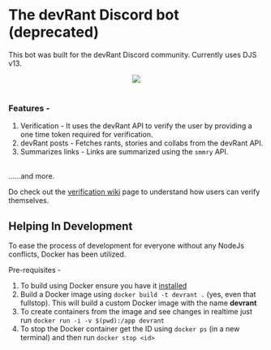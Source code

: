 # The devRant Discord bot (deprecated)

This bot was built for the devRant Discord community. Currently uses DJS v13.

<div align="center">
<img src="https://apprecs.org/gp/images/app-icons/300/0f/com.hexicallabs.devrant.jpg">
</div>
<br>

### **Features -**
1. Verification - It uses the devRant API to verify the user by providing a one time token required for verification.
2. devRant posts - Fetches rants, stories and collabs from the devRant API.
3. Summarizes links - Links are summarized using the `smmry` API.
<br>
......and more.

Do check out the [verification wiki](https://github.com/anjannair/Devrant-Discord-Bot/wiki/How-To-Verify-Yourself) page to understand how users can verify themselves.

## Helping In Development
To ease the process of development for everyone without any NodeJs conflicts, Docker has been utilized.

Pre-requisites -
1. To build using Docker ensure you have it [installed](https://docs.docker.com/get-docker/)
2. Build a Docker image using `docker build -t devrant .` (yes, even that fullstop). This will build a custom Docker image with the name **devrant**
3. To create containers from the image and see changes in realtime just run `docker run -i -v $(pwd):/app devrant`
4. To stop the Docker container get the ID using `docker ps` (in a new terminal) and then run `docker stop <id>`
